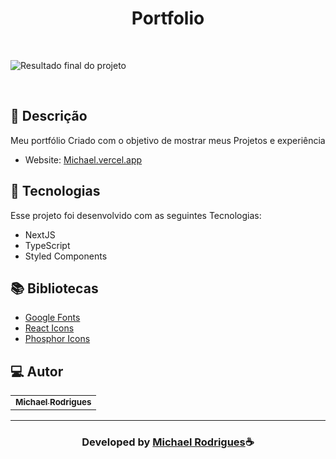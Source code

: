 <h1 align="center">
  Portfolio
</h1>

<br>

![Resultado final do projeto](https://i.imgur.com/DN8DYkQ.png)

<br>

## 📝 Descrição

Meu portfólio Criado com o objetivo de mostrar meus Projetos e experiência

- Website: [Michael.vercel.app](https://portfolio-n3gcija1u-michaelrodrigues.vercel.app/)

## 🚀 Tecnologias

Esse projeto foi desenvolvido com as seguintes Tecnologias:

- NextJS
- TypeScript
- Styled Components

## 📚 Bibliotecas

- [Google Fonts](https://fonts.google.com/)
- [React Icons](https://react-icons.github.io/react-icons/)
- [Phosphor Icons](https://phosphoricons.com/)

## 💻 Autor<br>

<table>
  <tr>
    <td align="center">
      <a href="https://github.com/MichaelRodriguesss">
       <div>
        <sub>
          <b>Michael Rodrigues</b>
        </sub>
        </div>
      </a>
    </td>
  </tr>
</table>

---

  <h3 align="center"> Developed by <a href="https://www.linkedin.com/in/MichaelRodriguesss/">Michael Rodrigues</a>☕</h3>
